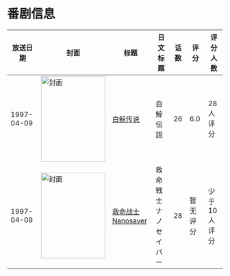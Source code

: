 # 番剧信息

|放送日期|封面|标题|日文标题|话数|评分|评分人数|
|---|---|---|---|---|---|---|
|1997-04-09|<img src="//lain.bgm.tv/pic/cover/c/72/6a/105129_9VE2z.jpg" alt="封面" style="width:150px;height:200px;object-fit:cover;">|[白鲸传说](https://bangumi.tv/subject/105129)|白鯨伝説|26|6.0|28人评分|
|1997-04-09|<img src="//lain.bgm.tv/pic/cover/c/a7/00/189016_G2oLG.jpg" alt="封面" style="width:150px;height:200px;object-fit:cover;">|[救命战士Nanosaver](https://bangumi.tv/subject/189016)|救命戦士ナノセイバー|28|暂无评分|少于10人评分|
